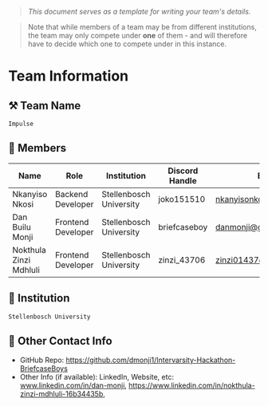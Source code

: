 > *This document serves as a template for writing your team's details.*

> Note that while members of a team may be from different institutions, the team may only compete under **one** of them - and will therefore have to decide which one to compete under in this instance.

# Team Information

## ⚒️ Team Name
``` 
Impulse
```

## 👥 Members
| Name     | Role                | Institution           | Discord Handle | Email |
|----------|---------------------|-----------------------| -------------------|-------------|
| Nkanyiso Nkosi   | Backend Developer   | Stellenbosch University | joko151510 | nkanyisonkosi1@gmail.com |
| Dan Builu Monji   | Frontend Developer  | Stellenbosch University | briefcaseboy | danmonji@gmail.com |
|  Nokthula Zinzi Mdhluli  | Frontend Developer | Stellenbosch University | zinzi_43706 | zinzi01437@gmail.com |

## 🏫 Institution
``` 
Stellenbosch University
```

## 📧 Other Contact Info
- GitHub Repo: https://github.com/dmonji1/Intervarsity-Hackathon-BriefcaseBoys
- Other Info (if available): LinkedIn, Website, etc: www.linkedin.com/in/dan-monji, https://www.linkedin.com/in/nokthula-zinzi-mdhluli-16b34435b, 

